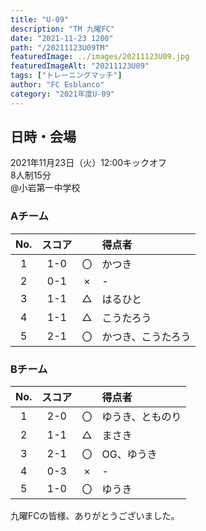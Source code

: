 ```yaml
---
title: "U-09"
description: "TM 九曜FC"
date: "2021-11-23 1200"
path: "/20211123U09TM"
featuredImage: ../images/20211123U09.jpg
featuredImageAlt: "20211123U09"
tags: ["トレーニングマッチ"]
author: "FC Esblanco"
category: "2021年度U-09"
---
```


## 日時・会場

2021年11月23日（火）12:00キックオフ<br>
8人制15分<br>
@小岩第一中学校

### Aチーム

| No.| スコア |   | 得点者  |
|:--:|:------:|:-:|:--------|
| 1  | 1-0 | 〇 |かつき|
| 2  | 0-1 | × |-|
| 3  | 1-1 | △ |はるひと|
| 4  | 1-1 | △ |こうたろう|
| 5  | 2-1 | 〇 |かつき、こうたろう|

### Bチーム

| No.| スコア |   | 得点者  |
|:--:|:------:|:-:|:--------|
| 1  | 2-0 | 〇 |ゆうき、とものり|
| 2  | 1-1 | △ |まさき|
| 3  | 2-1 | 〇 |OG、ゆうき|
| 4  | 0-3 | × |-|
| 5  | 1-0 | 〇 |ゆうき|


九曜FCの皆様、ありがとうございました。